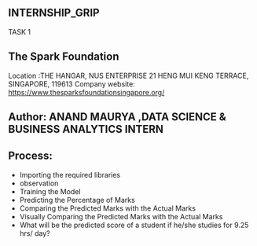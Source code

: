 ## INTERNSHIP_GRIP
TASK 1

## The Spark Foundation
Location :THE HANGAR, NUS ENTERPRISE 21 HENG MUI KENG TERRACE, SINGAPORE, 119613
Company website: https://www.thesparksfoundationsingapore.org/

## Author: ANAND MAURYA ,DATA SCIENCE & BUSINESS ANALYTICS INTERN

## Process:
- Importing the required libraries
- observation
- Training the Model
- Predicting the Percentage of Marks
- Comparing the Predicted Marks with the Actual Marks
- Visually Comparing the Predicted Marks with the Actual Marks
- What will be the predicted score of a student if he/she studies for 9.25 hrs/ day?
